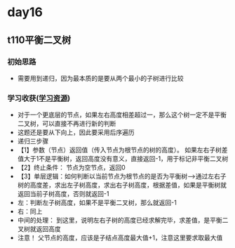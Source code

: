 # day16
## t110平衡二叉树
### 初始思路
  - 需要用到递归，因为最本质的是要从两个最小的子树进行比较
### 学习收获([学习资源](https://www.bilibili.com/video/BV1Ug411S7my/?spm_id_from=333.788&vd_source=f0ddb4642249f19ba16b9ccf8ca6e632))
  - 对于一个更底层的节点，如果左右高度相差超过一，那么这个树一定不是平衡二叉树，可以直接不再进行新的判断
  - 这题还是要从下向上，因此要采用后序遍历
  - 递归三步骤
  - 【1】参数（节点）返回值（传入节点为根节点的树的高度）。 如果左右子树差值大于1不是平衡树，返回高度没有意义，直接返回-1，用于标记非平衡二叉树
  - 【2】终止条件： 节点为空节点，返回0
  - 【3】单层逻辑：如何判断以当前节点为根节点的是否为平衡树-->通过左右子树的高度差，求出左子树高度，求出右子树高度，根据差值，如果是平衡树就返回当前子树高度，否则就返回-1
  - 左：判断左子树高度，如果不是平衡二叉树，那么就返回-1
  - 右：同上
  - 中间的处理：  到这里，说明左右子树的高度已经求解完毕，求差值，是平衡二叉树就返回高度
  - 注意！ 父节点的高度，应该是子结点高度最大值+1，注意这里要求取最大值
